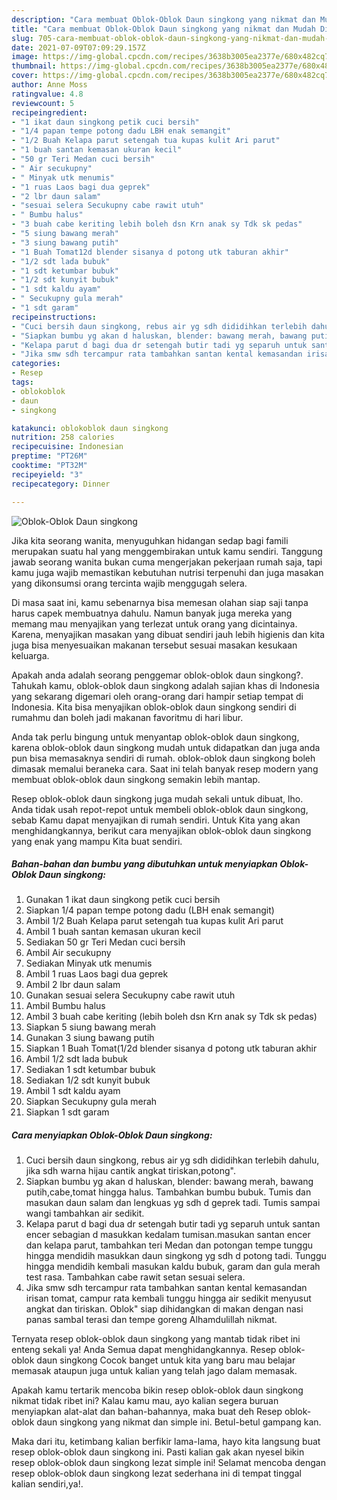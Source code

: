 ```yaml
---
description: "Cara membuat Oblok-Oblok Daun singkong yang nikmat dan Mudah Dibuat"
title: "Cara membuat Oblok-Oblok Daun singkong yang nikmat dan Mudah Dibuat"
slug: 705-cara-membuat-oblok-oblok-daun-singkong-yang-nikmat-dan-mudah-dibuat
date: 2021-07-09T07:09:29.157Z
image: https://img-global.cpcdn.com/recipes/3638b3005ea2377e/680x482cq70/oblok-oblok-daun-singkong-foto-resep-utama.jpg
thumbnail: https://img-global.cpcdn.com/recipes/3638b3005ea2377e/680x482cq70/oblok-oblok-daun-singkong-foto-resep-utama.jpg
cover: https://img-global.cpcdn.com/recipes/3638b3005ea2377e/680x482cq70/oblok-oblok-daun-singkong-foto-resep-utama.jpg
author: Anne Moss
ratingvalue: 4.8
reviewcount: 5
recipeingredient:
- "1 ikat daun singkong petik cuci bersih"
- "1/4 papan tempe potong dadu LBH enak semangit"
- "1/2 Buah Kelapa parut setengah tua kupas kulit Ari parut"
- "1 buah santan kemasan ukuran kecil"
- "50 gr Teri Medan cuci bersih"
- " Air secukupny"
- " Minyak utk menumis"
- "1 ruas Laos bagi dua geprek"
- "2 lbr daun salam"
- "sesuai selera Secukupny cabe rawit utuh"
- " Bumbu halus"
- "3 buah cabe keriting lebih boleh dsn Krn anak sy Tdk sk pedas"
- "5 siung bawang merah"
- "3 siung bawang putih"
- "1 Buah Tomat12d blender sisanya d potong utk taburan akhir"
- "1/2 sdt lada bubuk"
- "1 sdt ketumbar bubuk"
- "1/2 sdt kunyit bubuk"
- "1 sdt kaldu ayam"
- " Secukupny gula merah"
- "1 sdt garam"
recipeinstructions:
- "Cuci bersih daun singkong, rebus air yg sdh dididihkan terlebih dahulu, jika sdh warna hijau cantik angkat tiriskan,potong&#34;."
- "Siapkan bumbu yg akan d haluskan, blender: bawang merah, bawang putih,cabe,tomat hingga halus. Tambahkan bumbu bubuk. Tumis dan masukan daun salam dan lengkuas yg sdh d geprek tadi. Tumis sampai wangi tambahkan air sedikit."
- "Kelapa parut d bagi dua dr setengah butir tadi yg separuh untuk santan encer sebagian d masukkan kedalam tumisan.masukan santan encer dan kelapa parut, tambahkan teri Medan dan potongan tempe tunggu hingga mendidih masukkan daun singkong yg sdh d potong tadi. Tunggu hingga mendidih kembali masukan kaldu bubuk, garam dan gula merah test rasa. Tambahkan cabe rawit setan sesuai selera."
- "Jika smw sdh tercampur rata tambahkan santan kental kemasandan irisan tomat, campur rata kembali tunggu hingga air sedikit menyusut angkat dan tiriskan. Oblok&#34; siap dihidangkan di makan dengan nasi panas sambal terasi dan tempe goreng Alhamdulillah nikmat."
categories:
- Resep
tags:
- oblokoblok
- daun
- singkong

katakunci: oblokoblok daun singkong 
nutrition: 258 calories
recipecuisine: Indonesian
preptime: "PT26M"
cooktime: "PT32M"
recipeyield: "3"
recipecategory: Dinner

---
```



![Oblok-Oblok Daun singkong](https://img-global.cpcdn.com/recipes/3638b3005ea2377e/680x482cq70/oblok-oblok-daun-singkong-foto-resep-utama.jpg)

Jika kita seorang wanita, menyuguhkan hidangan sedap bagi famili merupakan suatu hal yang menggembirakan untuk kamu sendiri. Tanggung jawab seorang  wanita bukan cuma mengerjakan pekerjaan rumah saja, tapi kamu juga wajib memastikan kebutuhan nutrisi terpenuhi dan juga masakan yang dikonsumsi orang tercinta wajib menggugah selera.

Di masa  saat ini, kamu sebenarnya bisa memesan olahan siap saji tanpa harus capek membuatnya dahulu. Namun banyak juga mereka yang memang mau menyajikan yang terlezat untuk orang yang dicintainya. Karena, menyajikan masakan yang dibuat sendiri jauh lebih higienis dan kita juga bisa menyesuaikan makanan tersebut sesuai masakan kesukaan keluarga. 



Apakah anda adalah seorang penggemar oblok-oblok daun singkong?. Tahukah kamu, oblok-oblok daun singkong adalah sajian khas di Indonesia yang sekarang digemari oleh orang-orang dari hampir setiap tempat di Indonesia. Kita bisa menyajikan oblok-oblok daun singkong sendiri di rumahmu dan boleh jadi makanan favoritmu di hari libur.

Anda tak perlu bingung untuk menyantap oblok-oblok daun singkong, karena oblok-oblok daun singkong mudah untuk didapatkan dan juga anda pun bisa memasaknya sendiri di rumah. oblok-oblok daun singkong boleh dimasak memalui beraneka cara. Saat ini telah banyak resep modern yang membuat oblok-oblok daun singkong semakin lebih mantap.

Resep oblok-oblok daun singkong juga mudah sekali untuk dibuat, lho. Anda tidak usah repot-repot untuk membeli oblok-oblok daun singkong, sebab Kamu dapat menyajikan di rumah sendiri. Untuk Kita yang akan menghidangkannya, berikut cara menyajikan oblok-oblok daun singkong yang enak yang mampu Kita buat sendiri.

<!--inarticleads1-->

##### Bahan-bahan dan bumbu yang dibutuhkan untuk menyiapkan Oblok-Oblok Daun singkong:

1. Gunakan 1 ikat daun singkong petik cuci bersih
1. Siapkan 1/4 papan tempe potong dadu (LBH enak semangit)
1. Ambil 1/2 Buah Kelapa parut setengah tua kupas kulit Ari parut
1. Ambil 1 buah santan kemasan ukuran kecil
1. Sediakan 50 gr Teri Medan cuci bersih
1. Ambil  Air secukupny
1. Sediakan  Minyak utk menumis
1. Ambil 1 ruas Laos bagi dua geprek
1. Ambil 2 lbr daun salam
1. Gunakan sesuai selera Secukupny cabe rawit utuh
1. Ambil  Bumbu halus
1. Ambil 3 buah cabe keriting (lebih boleh dsn Krn anak sy Tdk sk pedas)
1. Siapkan 5 siung bawang merah
1. Gunakan 3 siung bawang putih
1. Siapkan 1 Buah Tomat(1/2d blender sisanya d potong utk taburan akhir
1. Ambil 1/2 sdt lada bubuk
1. Sediakan 1 sdt ketumbar bubuk
1. Sediakan 1/2 sdt kunyit bubuk
1. Ambil 1 sdt kaldu ayam
1. Siapkan  Secukupny gula merah
1. Siapkan 1 sdt garam




<!--inarticleads2-->

##### Cara menyiapkan Oblok-Oblok Daun singkong:

1. Cuci bersih daun singkong, rebus air yg sdh dididihkan terlebih dahulu, jika sdh warna hijau cantik angkat tiriskan,potong&#34;.
1. Siapkan bumbu yg akan d haluskan, blender: bawang merah, bawang putih,cabe,tomat hingga halus. Tambahkan bumbu bubuk. Tumis dan masukan daun salam dan lengkuas yg sdh d geprek tadi. Tumis sampai wangi tambahkan air sedikit.
1. Kelapa parut d bagi dua dr setengah butir tadi yg separuh untuk santan encer sebagian d masukkan kedalam tumisan.masukan santan encer dan kelapa parut, tambahkan teri Medan dan potongan tempe tunggu hingga mendidih masukkan daun singkong yg sdh d potong tadi. Tunggu hingga mendidih kembali masukan kaldu bubuk, garam dan gula merah test rasa. Tambahkan cabe rawit setan sesuai selera.
1. Jika smw sdh tercampur rata tambahkan santan kental kemasandan irisan tomat, campur rata kembali tunggu hingga air sedikit menyusut angkat dan tiriskan. Oblok&#34; siap dihidangkan di makan dengan nasi panas sambal terasi dan tempe goreng Alhamdulillah nikmat.




Ternyata resep oblok-oblok daun singkong yang mantab tidak ribet ini enteng sekali ya! Anda Semua dapat menghidangkannya. Resep oblok-oblok daun singkong Cocok banget untuk kita yang baru mau belajar memasak ataupun juga untuk kalian yang telah jago dalam memasak.

Apakah kamu tertarik mencoba bikin resep oblok-oblok daun singkong nikmat tidak ribet ini? Kalau kamu mau, ayo kalian segera buruan menyiapkan alat-alat dan bahan-bahannya, maka buat deh Resep oblok-oblok daun singkong yang nikmat dan simple ini. Betul-betul gampang kan. 

Maka dari itu, ketimbang kalian berfikir lama-lama, hayo kita langsung buat resep oblok-oblok daun singkong ini. Pasti kalian gak akan nyesel bikin resep oblok-oblok daun singkong lezat simple ini! Selamat mencoba dengan resep oblok-oblok daun singkong lezat sederhana ini di tempat tinggal kalian sendiri,ya!.

